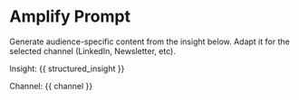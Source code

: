 # Amplify Prompt

Generate audience-specific content from the insight below. Adapt it for the selected channel (LinkedIn, Newsletter, etc).

Insight:
{{ structured_insight }}

Channel:
{{ channel }}

